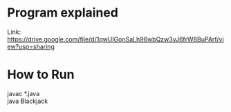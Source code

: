# Program explained
Link: https://drive.google.com/file/d/1qwUIGonSaLh96wbQzw3vJ6frW8BuPArf/view?usp=sharing<br>

# How to Run
javac *.java<br>
java Blackjack
